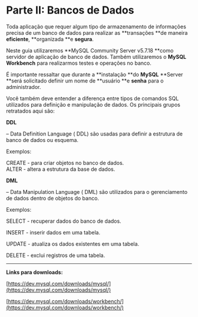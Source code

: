 # Parte II: Bancos de Dados

Toda aplicação que requer algum tipo de armazenamento de informações precisa de um banco de dados para realizar as **transações **de maneira **eficiente**, **organizada **e **segura**.

Neste guia utilizaremos **MySQL Community Server v5.7.18 **como servidor de aplicação de banco de dados. Também utilizaremos o **MySQL Workbench** para realizarmos testes e operações no banco.

É importante ressaltar que durante a **instalação **do **MySQL** **Server **será solicitado definir um nome de **usuário **e **senha** para o administrador.

Você também deve entender a diferença entre tipos de comandos SQL utilizados para definição e manipulação de dados. Os principais grupos retratados aqui são:

**DDL**

– Data Definition Language \( DDL\) são usadas para definir a estrutura de banco de dados ou esquema.

Exemplos:

CREATE - para criar objetos no banco de dados.  
ALTER - altera a estrutura da base de dados.

**DML**

– Data Manipulation Language \( DML\) são utilizados para o gerenciamento de dados dentro de objetos do banco.

Exemplos:

SELECT - recuperar dados do banco de dados.

INSERT - inserir dados em uma tabela.

UPDATE - atualiza os dados existentes em uma tabela.

DELETE - exclui registros de uma tabela.

---

**Links para downloads:**

[https://dev.mysql.com/downloads/mysql/](https://dev.mysql.com/downloads/mysql/)

[https://dev.mysql.com/downloads/workbench/](https://dev.mysql.com/downloads/workbench/)

